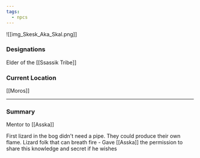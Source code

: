 ```yaml
---
tags:
  - npcs
---
```

![[img_Skesk_Aka_Skal.png]]
### Designations
Elder of the [[Ssassik Tribe]]

### Current Location
[[Moros]]

___
### Summary
Mentor to [[Asska]]

First lizard in the bog didn't need a pipe. They could produce their own flame. 
Lizard folk that can breath fire - Gave [[Asska]] the permission to share this knowledge and secret if he wishes